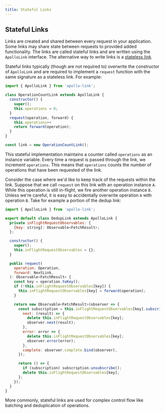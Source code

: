 ```yaml
---
title: Stateful Links
---
```


## Stateful Links

Links are created and shared between every request in your application. Some links may share state between requests to provided added functionality. The links are called stateful links and are written using the `ApolloLink` interface. The alternative way to write links is a [stateless link](./stateless.html).

Stateful links typically (though are not required to) overwrite the constructor of `ApolloLink` and are required to implement a `request` function with the same signature as a stateless link. For example:

```js
import { ApolloLink } from 'apollo-link';

class OperationCountLink extends ApolloLink {
  constructor() {
    super();
    this.operations = 0;
  }
  request(operation, forward) {
    this.operations++
    return forward(operation);
  }
}

const link = new OperationCountLink();
```

This stateful implementation maintains a counter called `operations` as an instance variable. Every time a request is passed through the link, we increment `operations`. This means that `operations` counts the number of operations that have been requested of the link.

Consider the case where we'd like to keep track of the requests within the link. Suppose that we call `request` on this link with an operation instance `A`. While this operation is still in-flight, we fire another operation instance `B.` Unless we're careful, it is easy to accidentally overwrite operation `A` with operation `B`. Take for example a portion of the dedup link:

```js
import { ApolloLink } from 'apollo-link';

export default class DedupLink extends ApolloLink {
  private inFlightRequestObservables: {
    [key: string]: Observable<FetchResult>;
  };

  constructor() {
    super();
    this.inFlightRequestObservables = {};
  }

  public request(
    operation: Operation,
    forward: NextLink,
  ): Observable<FetchResult> {
    const key = operation.toKey();
    if (!this.inFlightRequestObservables[key]) {
      this.inFlightRequestObservables[key] = forward(operation);
    }

    return new Observable<FetchResult>(observer => {
      const subscription = this.inFlightRequestObservables[key].subscribe({
        next: (result) => {
          delete this.inFlightRequestObservables[key];
          observer.next(result);
        },
        error: error => {
          delete this.inFlightRequestObservables[key];
          observer.error(error);
        },
        complete: observer.complete.bind(observer),
      });

      return () => {
        if (subscription) subscription.unsubscribe();
        delete this.inFlightRequestObservables[key];
      };
    });
  }
}


```

More commonly, stateful links are used for complex control flow like batching and deduplication of operations.
